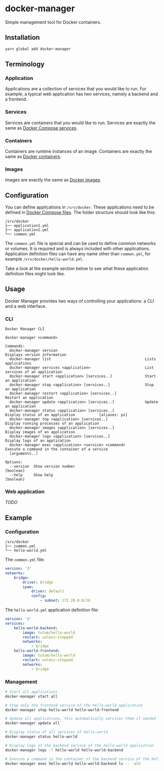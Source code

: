 # docker-manager

Simple management tool for Docker containers.

## Installation
```bash
yarn global add docker-manager
```

## Terminology
### Application
Applications are a collection of services that you would like to run. For example, a typical web application has two services, namely a backend and a frontend.

### Services
Services are containers that you would like to run. Services are exactly the same as [Docker Compose services](https://docs.docker.com/compose/compose-file/#service-configuration-reference).

### Containers
Containers are runtime instances of an image. Containers are exactly the same as [Docker containers](https://docs.docker.com/glossary/#container).

### Images
Images are exactly the same as [Docker images](https://docs.docker.com/glossary/#image).

## Configuration
You can define applications in `/srv/docker`. These applications need to be defined in [Docker Compose files](https://docs.docker.com/compose/compose-file/). The folder structure should look like this:
```
/srv/docker
├── application1.yml
├── application2.yml
└── common.yml
```

The `common.yml` file is special and can be used to define common networks or volumes. It is required and is always included with other applications. Application definition files can have any name other than `common.yml`, for example `/srv/docker/hello-world.yml`.

Take a look at the example section below to see what these application definition files might look like.

## Usage
Docker Manager provides two ways of controlling your applications: a CLI and a web interface.

### CLI
```
Docker Manager CLI

docker-manager <command>

Commands:
  docker-manager version                                        Displays version information
  docker-manager list                                           Lists applications
  docker-manager services <application>                         List services of an application
  docker-manager start <application> [services..]               Start an application
  docker-manager stop <application> [services..]                Stop an application
  docker-manager restart <application> [services..]             Restart an application
  docker-manager update <application> [services..]              Update an application
  docker-manager status <application> [services..]              Display status of an application           [aliases: ps]
  docker-manager top <application> [services..]                 Display running processes of an application
  docker-manager images <application> [services..]              Display images of an application
  docker-manager logs <application> [services..]                Display logs of an application
  docker-manager exec <application> <service> <command>         Execute a command in the container of a service
  [arguments..]

Options:
  --version  Show version number                                                                               [boolean]
  --help     Show help                                                                                         [boolean]
```

### Web application
*TODO*

## Example
### Configuration
```
/srv/docker
├── common.yml
└── hello-world.yml
```

The `common.yml` file:
```yml
version: '3'
networks:
    bridge:
        driver: bridge
        ipam:
            driver: default
            config:
                - subnet: 172.20.0.0/16
```

The `hello-world.yml` application definition file:
```yml
version: '3'
services:
    hello-world-backend:
        image: tutum/hello-world
        restart: unless-stopped
        networks:
            - bridge
    hello-world-frontend:
        image: tutum/hello-world
        restart: unless-stopped
        networks:
            - bridge
```

### Management
```bash
# Start all applications
docker-manager start all

# Stop only the frontend service of the hello-world application
docker-manager stop hello-world hello-world-frontend

# Update all applications, this automatically services them if needed
docker-manager update all

# Display status of all services of hello-world
docker-manager status hello-world

# Display logs of the backend service of the hello-world application
docker-manager logs -f hello-world hello-world-backend

# Execute a command in the container of the backend service of the hello-world application
docker-manager exec hello-world hello-world-backend ls -- -alh
```
